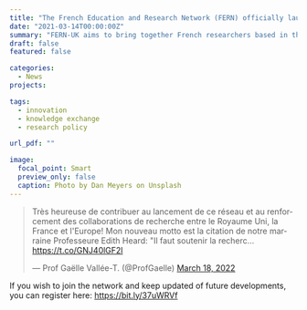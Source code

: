 ```yaml
---
title: "The French Education and Research Network (FERN) officially launch its new network of French (or francophile) researchers based in the United Kingdom."
date: "2021-03-14T00:00:00Z"
summary: "FERN-UK aims to bring together French researchers based in the United Kingdom in order to support Franco-British research collaborations in universities or private sectors, to provide support for exchanges of graduate students and to create a dynamic of information and discussion within the community. This network is extended to British Francophile scientists who wish to participate." 
draft: false
featured: false

categories:
  - News
projects:

tags:
  - innovation
  - knowledge exchange
  - research policy

url_pdf: ""

image:
  focal_point: Smart
  preview_only: false
  caption: Photo by Dan Meyers on Unsplash
---
```


<blockquote class="twitter-tweet"><p lang="fr" dir="ltr">Très heureuse de contribuer au lancement de ce réseau et au renforcement des collaborations de recherche entre le Royaume Uni, la France et l&#39;Europe! Mon nouveau motto est la citation de notre marraine Professeure Edith Heard: &quot;Il faut soutenir la recherc…<a href="https://t.co/GNJ40lGF2l">https://t.co/GNJ40lGF2l</a></p>&mdash; Prof Gaëlle Vallée-T. (@ProfGaelle) <a href="https://twitter.com/ProfGaelle/status/1504883335855804418?ref_src=twsrc%5Etfw">March 18, 2022</a></blockquote> <script async src="https://platform.twitter.com/widgets.js" charset="utf-8"></script>

If you wish to join the network and keep updated of future developments, you can register here: https://bit.ly/37uWRVf 
